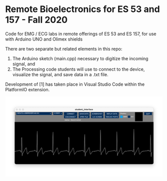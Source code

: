 # Remote Bioelectronics for ES 53 and 157 - Fall 2020

Code for EMG / ECG labs in remote offerings of ES 53 and ES 157, for use with Arduino UNO and Olimex shields

There are two separate but related elements in this repo:

1. The Arduino sketch (main.cpp) necessary to digitize the incoming signal, and
2. The Processing code students will use to connect to the device, visualize the signal, and save data in a .txt file.  

Development of [1] has taken place in Visual Studio Code within the PlatformIO extension.


![student interface](img/screenshot.png)

